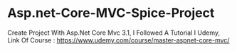 # Asp.net-Core-MVC-Spice-Project
Create Project With Asp.Net Core Mvc 3.1, I Followed A Tutorial I Udemy, Link Of Course : https://www.udemy.com/course/master-aspnet-core-mvc/
